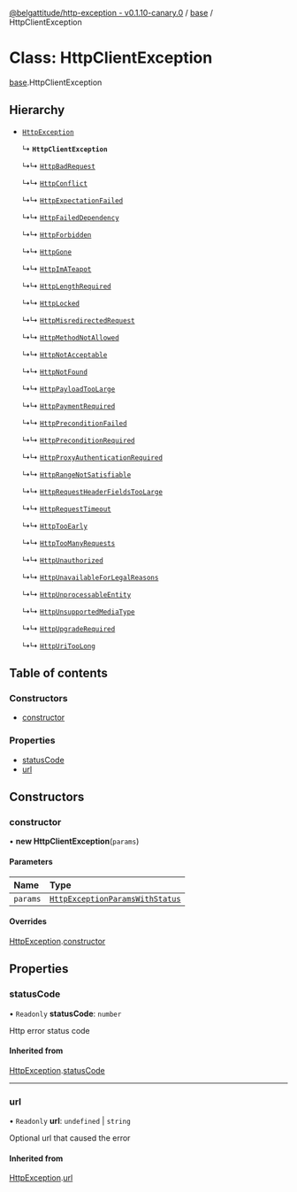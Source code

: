 [@belgattitude/http-exception - v0.1.10-canary.0](../README.md) / [base](../modules/base.md) / HttpClientException

# Class: HttpClientException

[base](../modules/base.md).HttpClientException

## Hierarchy

- [`HttpException`](base.HttpException.md)

  ↳ **`HttpClientException`**

  ↳↳ [`HttpBadRequest`](client.HttpBadRequest.md)

  ↳↳ [`HttpConflict`](client.HttpConflict.md)

  ↳↳ [`HttpExpectationFailed`](client.HttpExpectationFailed.md)

  ↳↳ [`HttpFailedDependency`](client.HttpFailedDependency.md)

  ↳↳ [`HttpForbidden`](client.HttpForbidden.md)

  ↳↳ [`HttpGone`](client.HttpGone.md)

  ↳↳ [`HttpImATeapot`](client.HttpImATeapot.md)

  ↳↳ [`HttpLengthRequired`](client.HttpLengthRequired.md)

  ↳↳ [`HttpLocked`](client.HttpLocked.md)

  ↳↳ [`HttpMisredirectedRequest`](client.HttpMisredirectedRequest.md)

  ↳↳ [`HttpMethodNotAllowed`](client.HttpMethodNotAllowed.md)

  ↳↳ [`HttpNotAcceptable`](client.HttpNotAcceptable.md)

  ↳↳ [`HttpNotFound`](client.HttpNotFound.md)

  ↳↳ [`HttpPayloadTooLarge`](client.HttpPayloadTooLarge.md)

  ↳↳ [`HttpPaymentRequired`](client.HttpPaymentRequired.md)

  ↳↳ [`HttpPreconditionFailed`](client.HttpPreconditionFailed.md)

  ↳↳ [`HttpPreconditionRequired`](client.HttpPreconditionRequired.md)

  ↳↳ [`HttpProxyAuthenticationRequired`](client.HttpProxyAuthenticationRequired.md)

  ↳↳ [`HttpRangeNotSatisfiable`](client.HttpRangeNotSatisfiable.md)

  ↳↳ [`HttpRequestHeaderFieldsTooLarge`](client.HttpRequestHeaderFieldsTooLarge.md)

  ↳↳ [`HttpRequestTimeout`](client.HttpRequestTimeout.md)

  ↳↳ [`HttpTooEarly`](client.HttpTooEarly.md)

  ↳↳ [`HttpTooManyRequests`](client.HttpTooManyRequests.md)

  ↳↳ [`HttpUnauthorized`](client.HttpUnauthorized.md)

  ↳↳ [`HttpUnavailableForLegalReasons`](client.HttpUnavailableForLegalReasons.md)

  ↳↳ [`HttpUnprocessableEntity`](client.HttpUnprocessableEntity.md)

  ↳↳ [`HttpUnsupportedMediaType`](client.HttpUnsupportedMediaType.md)

  ↳↳ [`HttpUpgradeRequired`](client.HttpUpgradeRequired.md)

  ↳↳ [`HttpUriTooLong`](client.HttpUriTooLong.md)

## Table of contents

### Constructors

- [constructor](base.HttpClientException.md#constructor)

### Properties

- [statusCode](base.HttpClientException.md#statuscode)
- [url](base.HttpClientException.md#url)

## Constructors

### constructor

• **new HttpClientException**(`params`)

#### Parameters

| Name     | Type                                                                                 |
| :------- | :----------------------------------------------------------------------------------- |
| `params` | [`HttpExceptionParamsWithStatus`](../modules/types.md#httpexceptionparamswithstatus) |

#### Overrides

[HttpException](base.HttpException.md).[constructor](base.HttpException.md#constructor)

## Properties

### statusCode

• `Readonly` **statusCode**: `number`

Http error status code

#### Inherited from

[HttpException](base.HttpException.md).[statusCode](base.HttpException.md#statuscode)

---

### url

• `Readonly` **url**: `undefined` \| `string`

Optional url that caused the error

#### Inherited from

[HttpException](base.HttpException.md).[url](base.HttpException.md#url)
